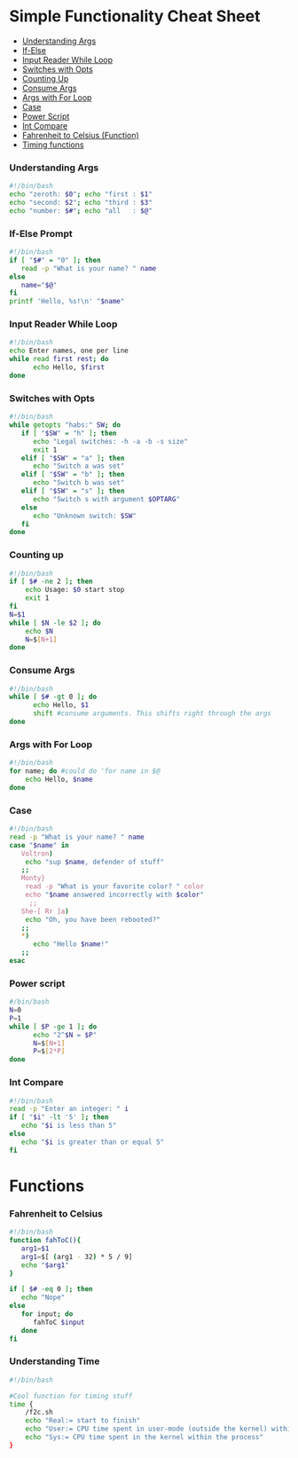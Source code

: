 # Simple Functionality Cheat Sheet
- [Understanding Args](#understanding-args)
- [If-Else](#if-else-prompt)
- [Input Reader While Loop](#input-reader-while-loop)
- [Switches with Opts](#switches-with-opts)
- [Counting Up](#counting-up)
- [Consume Args](#consume-args)
- [Args with For Loop](#args-with-for-loop)
- [Case](#case)
- [Power Script](#power-script)
- [Int Compare](#int-compare)
- [Fahrenheit to Celsius (Function)](#fahrenheit-to-celsius)
- [Timing functions](#understanding-time)

### Understanding Args
```bash
#!/bin/bash
echo "zeroth: $0"; echo "first : $1"
echo "second: $2"; echo "third : $3"
echo "number: $#"; echo "all   : $@"
```
### If-Else Prompt
```bash
#!/bin/bash
if [ "$#" = "0" ]; then
   read -p "What is your name? " name
else
   name="$@"
fi
printf 'Hello, %s!\n' "$name"
```
### Input Reader While Loop
```bash
#!/bin/bash
echo Enter names, one per line
while read first rest; do
      echo Hello, $first
done
```
### Switches with Opts
```bash
#!/bin/bash
while getopts "habs:" SW; do
   if [ "$SW" = "h" ]; then
      echo "Legal switches: -h -a -b -s size"
      exit 1
   elif [ "$SW" = "a" ]; then
      echo "Switch a was set"
   elif [ "$SW" = "b" ]; then
      echo "Switch b was set"
   elif [ "$SW" = "s" ]; then
      echo "Switch s with argument $OPTARG"
   else
      echo "Unknown switch: $SW"
   fi
done
```
### Counting up
```bash
#!/bin/bash
if [ $# -ne 2 ]; then
    echo Usage: $0 start stop
    exit 1
fi
N=$1
while [ $N -le $2 ]; do
    echo $N
    N=$[N+1]
done
```
### Consume Args
```bash
#!/bin/bash
while [ $# -gt 0 ]; do
      echo Hello, $1
      shift #consume arguments. This shifts right through the args
done
```
### Args with For Loop
```bash
#!/bin/bash
for name; do #could do 'for name in $@
    echo Hello, $name
done
```
### Case
```bash
#!/bin/bash
read -p "What is your name? " name
case "$name" in
   Voltron)
	echo "sup $name, defender of stuff"
   ;;
   Monty}
	read -p "What is your favorite color? " color       
	echo "$name answered incorrectly with $color"
	 ;;
   She-[ Rr ]a)
	echo "Oh, you have been rebooted?"
   ;;
   *)
      echo "Hello $name!"
   ;;
esac
```
### Power script
```bash
#/bin/bash
N=0
P=1
while [ $P -ge 1 ]; do
      echo "2^$N = $P"
      N=$[N+1]
      P=$[2*P]
done
```
### Int Compare
```bash
#!/bin/bash
read -p "Enter an integer: " i
if [ "$i" -lt '5' ]; then
   echo "$i is less than 5"
else
   echo "$i is greater than or equal 5"
fi
```
# Functions

### Fahrenheit to Celsius
```bash
#!/bin/bash
function fahToC(){
   arg1=$1
   arg1=$[ (arg1 - 32) * 5 / 9]
   echo "$arg1"
}

if [ $# -eq 0 ]; then
   echo "Nope"
else
   for input; do
      fahToC $input
   done
fi
```
### Understanding Time
```bash
#!/bin/bash

#Cool function for timing stuff
time {
	/f2c.sh
	echo "Real:= start to finish"
	echo "User:= CPU time spent in user-mode (outside the kernel) within the process"
	echo "Sys:= CPU time spent in the kernel within the process"
}
```
